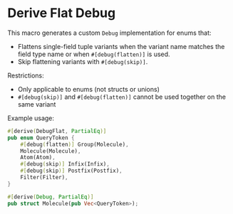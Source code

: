 # Derive Flat Debug

This macro generates a custom `Debug` implementation for enums that:

- Flattens single-field tuple variants when the variant name matches the field type name or when `#[debug(flatten)]` is used.
- Skip flattening variants with `#[debug(skip)]`.

Restrictions:

- Only applicable to enums (not structs or unions)
- `#[debug(skip)]` and `#[debug(flatten)]` cannot be used together on the same variant

Example usage:

```rust
#[derive(DebugFlat, PartialEq)]
pub enum QueryToken {
    #[debug(flatten)] Group(Molecule),
    Molecule(Molecule),
    Atom(Atom),
    #[debug(skip)] Infix(Infix),
    #[debug(skip)] Postfix(Postfix),
    Filter(Filter),
}

#[derive(Debug, PartialEq)]
pub struct Molecule(pub Vec<QueryToken>);
```
